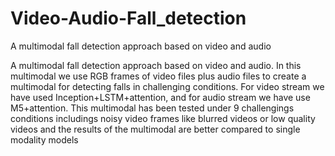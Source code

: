 # Video-Audio-Fall_detection
 A multimodal fall detection approach based on video and audio
 
A multimodal fall detection approach based on video and audio. In this multimodal we use RGB frames of video files plus audio files to create a multimodal for detecting falls in challenging conditions. For video stream we have used Inception+LSTM+attention, and for audio stream we have use M5+attention. This multimodal has been tested under 9 challengings conditions includings noisy video frames like blurred videos or low quality videos and the results of the multimodal are better compared to single modality models 
